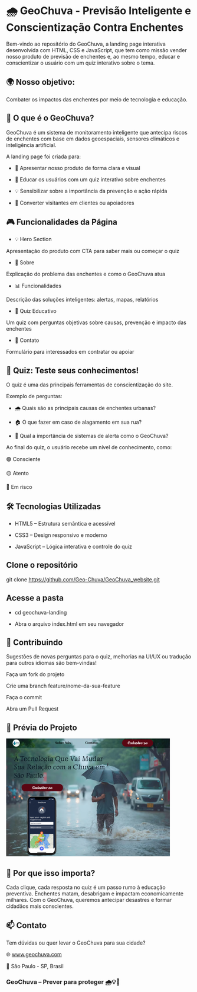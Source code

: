 # 🌧️ GeoChuva - Previsão Inteligente e Conscientização Contra Enchentes
Bem-vindo ao repositório do GeoChuva, a landing page interativa desenvolvida com HTML, CSS e JavaScript, que tem como missão vender nosso produto de previsão de enchentes e, ao mesmo tempo, educar e conscientizar o usuário com um quiz interativo sobre o tema.

## 🌍 Nosso objetivo: 
Combater os impactos das enchentes por meio de tecnologia e educação.

## 🚀 O que é o GeoChuva?
GeoChuva é um sistema de monitoramento inteligente que antecipa riscos de enchentes com base em dados geoespaciais, sensores climáticos e inteligência artificial.

A landing page foi criada para:

* 📢 Apresentar nosso produto de forma clara e visual

* 🧠 Educar os usuários com um quiz interativo sobre enchentes

* 💡 Sensibilizar sobre a importância da prevenção e ação rápida

* 💸 Converter visitantes em clientes ou apoiadores

## 🎮 Funcionalidades da Página

* 💡 Hero Section

Apresentação do produto com CTA para saber mais ou começar o quiz

* 🌊 Sobre	

Explicação do problema das enchentes e como o GeoChuva atua

* 📊 Funcionalidades	

Descrição das soluções inteligentes: alertas, mapas, relatórios

* 🧠 Quiz Educativo	

Um quiz com perguntas objetivas sobre causas, prevenção e impacto das enchentes

* 📝 Contato	

Formulário para interessados em contratar ou apoiar

## 🧪 Quiz: Teste seus conhecimentos!
O quiz é uma das principais ferramentas de conscientização do site.

Exemplo de perguntas:

* 🌧️ Quais são as principais causas de enchentes urbanas?

* 🏠 O que fazer em caso de alagamento em sua rua?

* 💬 Qual a importância de sistemas de alerta como o GeoChuva?

Ao final do quiz, o usuário recebe um nível de conhecimento, como:

🟢 Consciente

🟡 Atento

🔴 Em risco

## 🛠️ Tecnologias Utilizadas
* HTML5 – Estrutura semântica e acessível

* CSS3 – Design responsivo e moderno

* JavaScript – Lógica interativa e controle do quiz


## Clone o repositório
git clone https://github.com/Geo-Chuva/GeoChuva_website.git

## Acesse a pasta
* cd geochuva-landing

 * Abra o arquivo index.html em seu navegador


## 💬 Contribuindo
Sugestões de novas perguntas para o quiz, melhorias na UI/UX ou tradução para outros idiomas são bem-vindas!

Faça um fork do projeto

Crie uma branch feature/nome-da-sua-feature

Faça o commit

Abra um Pull Request

## 📸 Prévia do Projeto
![alt text](image.png)


## 🧠 Por que isso importa?
Cada clique, cada resposta no quiz é um passo rumo à educação preventiva.
Enchentes matam, desabrigam e impactam economicamente milhares.
Com o GeoChuva, queremos antecipar desastres e formar cidadãos mais conscientes.

## 📫 Contato
Tem dúvidas ou quer levar o GeoChuva para sua cidade?


🌐 www.geochuva.com

📍 São Paulo - SP, Brasil

### GeoChuva – Prever para proteger 🌧️💡💙